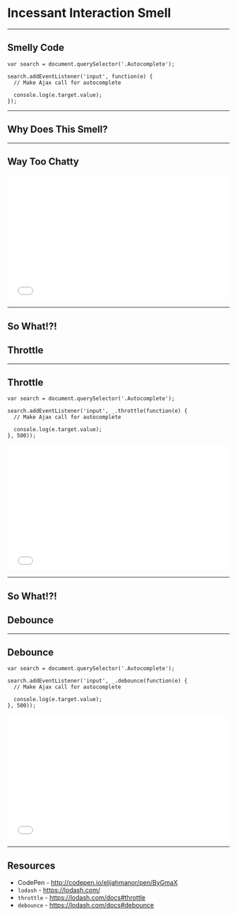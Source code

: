 # Incessant Interaction Smell

------

## Smelly Code

```
var search = document.querySelector('.Autocomplete');

search.addEventListener('input', function(e) {
  // Make Ajax call for autocomplete

  console.log(e.target.value);
});

```

------

## Why Does This Smell?

------

## Way Too Chatty

<iframe height='286' scrolling='no' src='//codepen.io/elijahmanor/embed/LEXBdX/?height=286' frameborder='no' allowtransparency='true' allowfullscreen='true' style='width: 100%;'>See the Pen <a href='http://codepen.io/elijahmanor/pen/LEXBdX/'>LEXBdX</a> by Elijah Manor (<a href='http://codepen.io/elijahmanor'>@elijahmanor</a>) on <a href='http://codepen.io'>CodePen</a>.
</iframe>

------

## So What!?!

## Throttle <!-- .element class="fragment" -->

------

## Throttle

```
var search = document.querySelector('.Autocomplete');

search.addEventListener('input', _.throttle(function(e) {
  // Make Ajax call for autocomplete

  console.log(e.target.value);
}, 500));
```

<iframe height='285' scrolling='no' src='//codepen.io/elijahmanor/embed/azQjGj/?height=285' frameborder='no' allowtransparency='true' allowfullscreen='true' style='width: 100%;'>See the Pen <a href='http://codepen.io/elijahmanor/pen/azQjGj/'>azQjGj</a> by Elijah Manor (<a href='http://codepen.io/elijahmanor'>@elijahmanor</a>) on <a href='http://codepen.io'>CodePen</a>.
</iframe>

------

## So What!?!

## Debounce <!-- .element class="fragment" -->

------

## Debounce

```
var search = document.querySelector('.Autocomplete');

search.addEventListener('input', _.debounce(function(e) {
  // Make Ajax call for autocomplete

  console.log(e.target.value);
}, 500));
```

<iframe height='284' scrolling='no' src='//codepen.io/elijahmanor/embed/bNQjje/?height=284' frameborder='no' allowtransparency='true' allowfullscreen='true' style='width: 100%;'>See the Pen <a href='http://codepen.io/elijahmanor/pen/bNQjje/'>bNQjje</a> by Elijah Manor (<a href='http://codepen.io/elijahmanor'>@elijahmanor</a>) on <a href='http://codepen.io'>CodePen</a>.
</iframe>

------

## Resources

* CodePen - http://codepen.io/elijahmanor/pen/ByGmaX
* `lodash` - https://lodash.com/
* `throttle` - https://lodash.com/docs#throttle
* `debounce` - https://lodash.com/docs#debounce
